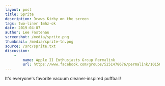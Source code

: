```yaml
---
layout: post
title: Sprite
description: Draws Kirby on the screen
tags: two-liner 1mhz-ok
date: 2019-04-07
author: Lee Fastenau
screenshot: /media/sprite.png
thumbnail: /media/sprite-tn.png
source: /src/sprite.txt
discussion:
    -
        name: Apple II Enthusiasts Group Permalink
        url: https://www.facebook.com/groups/5251478676/permalink/10158453667263677/
---
```


It's everyone's favorite vacuum cleaner-inspired puffball!